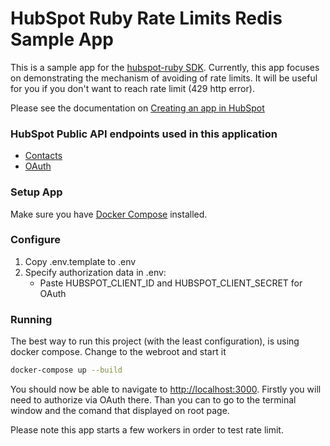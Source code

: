 # HubSpot Ruby Rate Limits Redis Sample App

This is a sample app for the [hubspot-ruby SDK](../../../../). Currently, this app focuses on demonstrating the mechanism of avoiding of rate limits. It will be useful for you if you don't want to reach rate limit (429 http error).

Please see the documentation on [Creating an app in HubSpot](https://developers.hubspot.com/docs-beta/creating-an-app)

### HubSpot Public API endpoints used in this application

  - [Contacts](https://developers.hubspot.com/docs-beta/crm/contacts)
  - [OAuth](https://developers.hubspot.com/docs-beta/working-with-oauth)

### Setup App

Make sure you have [Docker Compose](https://docs.docker.com/compose/) installed.

### Configure

1. Copy .env.template to .env
2. Specify authorization data in .env:
    - Paste HUBSPOT_CLIENT_ID and HUBSPOT_CLIENT_SECRET for OAuth

### Running

The best way to run this project (with the least configuration), is using docker compose.  Change to the webroot and start it

```bash
docker-compose up --build
```
You should now be able to navigate to [http://localhost:3000](http://localhost:3000).
Firstly you will need to authorize via OAuth there.
Than you can to go to the terminal window and the comand that displayed on root page.

Please note this app starts a few workers in order to test rate limit.